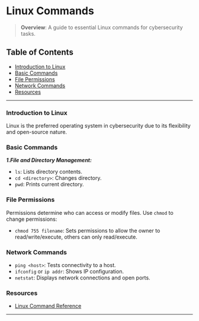 # Linux Commands

> **Overview**: A guide to essential Linux commands for cybersecurity tasks.

## Table of Contents
- [Introduction to Linux](#introduction-to-linux)
- [Basic Commands](#basic-commands)
- [File Permissions](#file-permissions)
- [Network Commands](#network-commands)
- [Resources](#resources)

---

### Introduction to Linux
Linux is the preferred operating system in cybersecurity due to its flexibility and open-source nature. 

### Basic Commands
***1.File and Directory Management:***
- `ls`: Lists directory contents.
- `cd <directory>`: Changes directory.
- `pwd`: Prints current directory.

### File Permissions
Permissions determine who can access or modify files. Use `chmod` to change permissions:
- `chmod 755 filename`: Sets permissions to allow the owner to read/write/execute, others can only read/execute.

### Network Commands
- `ping <host>`: Tests connectivity to a host.
- `ifconfig` or `ip addr`: Shows IP configuration.
- `netstat`: Displays network connections and open ports.

### Resources
- [Linux Command Reference](https://linuxcommand.org/)

---


